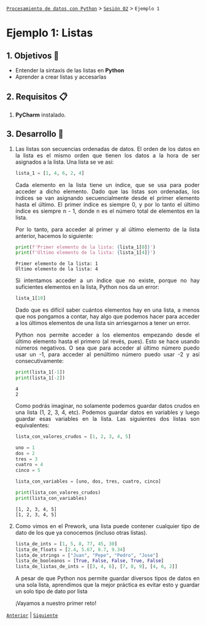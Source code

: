 [`Procesamiento de datos con Python`](../../Readme.md) > [`Sesión 02`](../Readme.md) > `Ejemplo 1`

# Ejemplo 1: Listas 

<div style="text-align: justify;">

## 1. Objetivos :dart:

- Entender la sintaxis de las listas en **Python**
- Aprender a crear listas y accesarlas

## 2. Requisitos :clipboard:

1. **PyCharm** instalado.

## 3. Desarrollo :rocket:

1. Las listas son secuencias ordenadas de datos. El orden de los datos en la lista es el mismo orden que tienen los datos a la hora de ser asignados a la lista. Una lista se ve así:

    ```python
    lista_1 = [1, 4, 6, 2, 4]
    ```

    Cada elemento en la lista tiene un índice, que se usa para poder acceder a dicho elemento. Dado que las listas son ordenadas, los índices se van asignando secuencialmente desde el primer elemento hasta el último. El primer índice es siempre 0, y por lo tanto el último índice es siempre n - 1, donde n es el número total de elementos en la lista.

    Por lo tanto, para acceder al primer y al último elemento de la lista anterior, hacemos lo siguiente:

    ```python
    print(f'Primer elemento de la lista: {lista_1[0]}')
    print(f'Último elemento de la lista: {lista_1[4]}')
    ```

    ```
    Primer elemento de la lista: 1
    Último elemento de la lista: 4
    ```

    Si intentamos acceder a un índice que no existe, porque no hay suficientes elementos en la lista, Python nos da un error:

    ```python
    lista_1[10]
    ```

    Dado que es difícil saber cuántos elementos hay en una lista, a menos que nos pongamos a contar, hay algo que podemos hacer para acceder a los últimos elementos de una lista sin arriesgarnos a tener un error.

    Python nos permite acceder a los elementos empezando desde el último elemento hasta el primero (al revés, pues). Esto se hace usando números negativos. O sea que para acceder al último número puedo usar un -1, para acceder al penúltimo número puedo usar -2 y así consecutivamente:

    ```python
    print(lista_1[-1])
    print(lista_1[-2])
    ```

    ```
    4
    2
    ```

    Como podrás imaginar, no solamente podemos guardar datos crudos en una lista (1, 2, 3, 4, etc). Podemos guardar datos en variables y luego guardar esas variables en la lista. Las siguientes dos listas son equivalentes:

    ```python
    lista_con_valores_crudos = [1, 2, 3, 4, 5]

    uno = 1
    dos = 2
    tres = 3
    cuatro = 4
    cinco = 5

    lista_con_variables = [uno, dos, tres, cuatro, cinco]

    print(lista_con_valores_crudos)
    print(lista_con_variables)
    ```

    ```
    [1, 2, 3, 4, 5]
    [1, 2, 3, 4, 5]
    ```

2. Como vimos en el Prework, una lista puede contener cualquier tipo de dato de los que ya conocemos (incluso otras listas).

    ```python
    lista_de_ints = [1, 5, 8, 77, 45, 30]
    lista_de_floats = [2.4, 5.67, 8.7, 9.34]
    lista_de_strings = ["Juan", "Pepe", "Pedro", "Jose"]
    lista_de_booleanos = [True, False, False, True, False]
    lista_de_listas_de_ints = [[3, 4, 6], [7, 8, 9], [4, 6, 2]]
    ```

    A pesar de que Python nos permite guardar diversos tipos de datos en una sola lista, aprendimos que la mejor práctica es evitar esto y guardar un solo tipo de dato por lista

    ¡Vayamos a nuestro primer reto!


[`Anterior`](../Readme.md) | [`Siguiente`](../Readme.md)

</div>